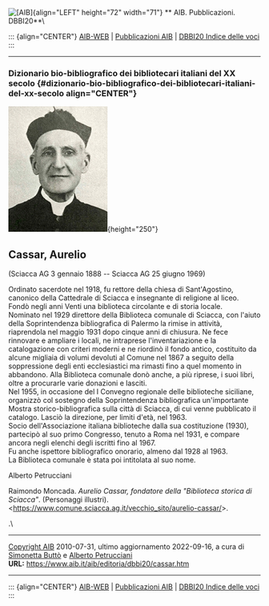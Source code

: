 ![\[AIB\]](/aib/wi/aibv72.gif){align="LEFT" height="72" width="71"}
** AIB. Pubblicazioni. DBBI20**\

::: {align="CENTER"}
[AIB-WEB](/) \| [Pubblicazioni AIB](/pubblicazioni/) \| [DBBI20 Indice
delle voci](dbbi20.htm)
:::

------------------------------------------------------------------------

### Dizionario bio-bibliografico dei bibliotecari italiani del XX secolo {#dizionario-bio-bibliografico-dei-bibliotecari-italiani-del-xx-secolo align="CENTER"}

![\[Ritratto\]](cassar.jpg){height="250"}

## Cassar, Aurelio

(Sciacca AG 3 gennaio 1888 -- Sciacca AG 25 giugno 1969)

Ordinato sacerdote nel 1918, fu rettore della chiesa di Sant\'Agostino,
canonico della Cattedrale di Sciacca e insegnante di religione al
liceo.\
Fondò negli anni Venti una biblioteca circolante e di storia locale.\
Nominato nel 1929 direttore della Biblioteca comunale di Sciacca, con
l\'aiuto della Soprintendenza bibliografica di Palermo la rimise in
attività, riaprendola nel maggio 1931 dopo cinque anni di chiusura. Ne
fece rinnovare e ampliare i locali, ne intraprese l\'inventariazione e
la catalogazione con criteri moderni e ne riordinò il fondo antico,
costituito da alcune migliaia di volumi devoluti al Comune nel 1867 a
seguito della soppressione degli enti ecclesiastici ma rimasti fino a
quel momento in abbandono. Alla Biblioteca comunale donò anche, a più
riprese, i suoi libri, oltre a procurarle varie donazioni e lasciti.\
Nel 1955, in occasione del I Convegno regionale delle biblioteche
siciliane, organizzò col sostegno della Soprintendenza bibliografica
un\'importante Mostra storico-bibliografica sulla città di Sciacca, di
cui venne pubblicato il catalogo. Lasciò la direzione, per limiti
d\'età, nel 1963.\
Socio dell\'Associazione italiana biblioteche dalla sua costituzione
(1930), partecipò al suo primo Congresso, tenuto a Roma nel 1931, e
compare ancora negli elenchi degli iscritti fino al 1967.\
Fu anche ispettore bibliografico onorario, almeno dal 1928 al 1963.\
La Biblioteca comunale è stata poi intitolata al suo nome.

Alberto Petrucciani

Raimondo Moncada. *Aurelio Cassar, fondatore della \"Biblioteca storica
di Sciacca\"*. (Personaggi illustri).
\<<https://www.comune.sciacca.ag.it/vecchio_sito/aurelio-cassar/>\>.

.\

------------------------------------------------------------------------

[Copyright AIB](/su-questo-sito/dichiarazione-di-copyright-aib-web/)
2010-07-31, ultimo aggiornamento 2022-09-16, a cura di [Simonetta
Buttò](/aib/redazione3.htm) e [Alberto
Petrucciani](/su-questo-sito/redazione-aib-web/)\
**URL:** https://www.aib.it/aib/editoria/dbbi20/cassar.htm

------------------------------------------------------------------------

::: {align="CENTER"}
[AIB-WEB](/) \| [Pubblicazioni AIB](/pubblicazioni/) \| [DBBI20 Indice
delle voci](dbbi20.htm)
:::
